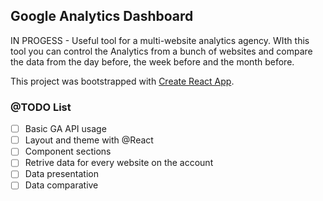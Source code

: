 ## Google Analytics Dashboard

IN PROGESS - Useful tool for a multi-website analytics agency. WIth this tool you can control the Analytics from a bunch of websites and compare the data from the day before, the week before and the month before.

This project was bootstrapped with [Create React App](https://github.com/facebook/create-react-app).

### @TODO List

- [ ] Basic GA API usage
- [ ] Layout and theme with @React
- [ ] Component sections
- [ ] Retrive data for every website on the account
- [ ] Data presentation
- [ ] Data comparative